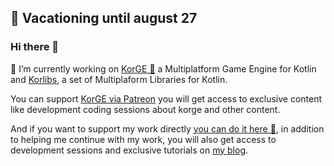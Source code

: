 ## 🌴 Vacationing until august 27

### Hi there 👋

🔭 I’m currently working on [KorGE 👾](https://github.com/korlibs/korge) a Multiplatform Game Engine for Kotlin and [Korlibs](https://github.com/korlibs/), a set of Multiplaform Libraries for Kotlin.

You can support [KorGE via Patreon](https://www.patreon.com/korgegameengine) you will get access to exclusive content like development coding sessions about korge and other content.

And if you want to support my work directly [you can do it here 🍻](https://github.com/sponsors/soywiz), in addition to helping me continue with my work, you will also get access to development sessions and exclusive tutorials on [my blog](https://soywiz.com/).
